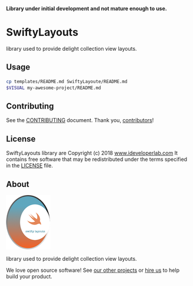 

**Library under initial development and not mature enough to use.**

# SwiftyLayouts

library used to provide delight collection view layouts.

## Usage

```sh
cp templates/README.md SwiftyLayoute/README.md
$VISUAL my-awesome-project/README.md
```

## Contributing

See the [CONTRIBUTING] document.
Thank you, [contributors]!

[CONTRIBUTING]: CONTRIBUTING.md
[contributors]: https://github.com/kaushlendrapal/SwiftyLayouts/blob/master/contributors

## License

SwiftyLayouts library are Copyright (c) 2018 www.ideveloperlab.com
It contains free software that may be redistributed
under the terms specified in the [LICENSE] file.

[LICENSE]: /LICENSE

## About

![SwiftyLayouts ](/Resources/swiftylayouts_v1.png)

library used to provide delight collection view layouts.

We love open source software!
See [our other projects][blogs]
or [hire us][hire] to help build your product.

[blogs]: https://ideveloperlab.com/blogs
[hire]: https://ideeloperlab.com/hire_us/url
[projects]: https://github.com/kaushlendrapal
